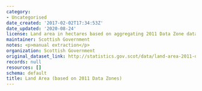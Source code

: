 ```yaml
---
category:
- Uncategorised
date_created: '2017-02-02T17:34:53Z'
date_updated: '2020-08-24'
license: Land area in hectares based on aggregating 2011 Data Zone data.
maintainer: Scottish Government
notes: <p>manual extraction</p>
organization: Scottish Government
original_dataset_link: http://statistics.gov.scot/data/land-area-2011-data-zone-based
records: null
resources: []
schema: default
title: Land Area (based on 2011 Data Zones)
---
```

